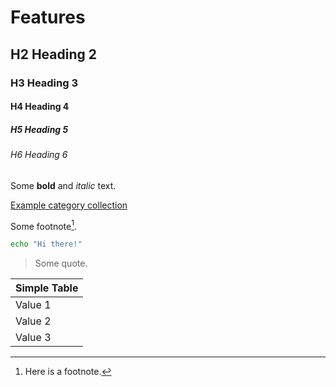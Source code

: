 # Features

## H2 Heading 2
### H3 Heading 3
#### H4 Heading 4
##### H5 Heading 5
###### H6 Heading 6

Some **bold** and _italic_ text.

[Example category collection](/category/example)

Some footnote[^footnote-label-a].

```bash
echo "Hi there!"
```

> Some quote.

| Simple Table |
| ------------ |
| Value 1      |
| Value 2      |
| Value 3      |

[^footnote-label-a]: Here is a footnote.
